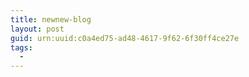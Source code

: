 ```yaml
---
title: newnew-blog
layout: post
guid: urn:uuid:c0a4ed75-ad48-4617-9f62-6f30ff4ce27e
tags:
  - 
---
```



